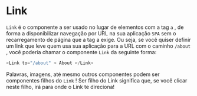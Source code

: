 # Link

`Link` é o componente a ser usado no lugar de elementos com a tag `a` , de forma a disponibilizar navegação por URL na sua aplicação `SPA` sem o recarregamento de página que a tag a exige. Ou seja, se você quiser definir um link que leve quem usa sua aplicação para a URL com o caminho `/about` , você poderia chamar o componente `Link` da seguinte forma:
```javascript
<Link to="/about" > About </Link>
```

Palavras, imagens, até mesmo outros componentes podem ser componentes filhos do `Link` ! Ser filho do Link significa que, se você clicar neste filho, irá para onde o Link te direciona!
